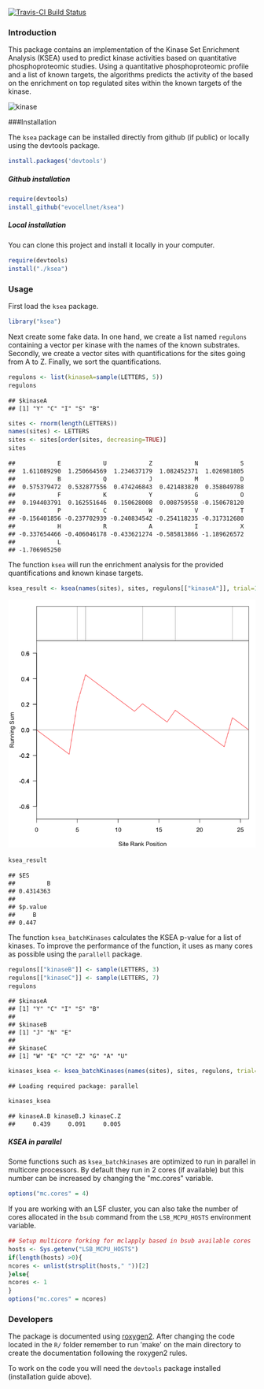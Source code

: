 [![Travis-CI Build Status](https://travis-ci.org/evocellnet/ksea.svg?branch=master)](https://travis-ci.org/evocellnet/ksea)

### Introduction

This package contains an implementation of the Kinase Set Enrichment Analysis (KSEA) used to predict kinase activities based on quantitative phosphoproteomic studies. Using a quantitative phosphoproteomic profile and a list of known targets, the algorithms predicts the activity of the based on the enrichment on top regulated sites within the known targets of the kinase.

![kinase](./kinase_GSEA.png)

###Installation

The `ksea` package can be installed directly from github (if public) or locally using the devtools package.


```r
install.packages('devtools')
```

##### Github installation


```r
require(devtools)
install_github("evocellnet/ksea")
```

##### Local installation

You can clone this project and install it locally in your computer.


```r
require(devtools)
install("./ksea")
```

### Usage

First load the `ksea` package.


```r
library("ksea")
```

Next create some fake data. In one hand, we create a list named `regulons` containing a vector per kinase with the names of the known substrates. Secondly, we create a vector sites with quantifications for the sites going from A to Z. Finally, we sort the quantifications.


```r
regulons <- list(kinaseA=sample(LETTERS, 5))
regulons
```

```
## $kinaseA
## [1] "Y" "C" "I" "S" "B"
```

```r
sites <- rnorm(length(LETTERS))
names(sites) <- LETTERS
sites <- sites[order(sites, decreasing=TRUE)]
sites
```

```
##            E            U            Z            N            S 
##  1.611089290  1.250664569  1.234637179  1.082452371  1.026981805 
##            B            Q            J            M            D 
##  0.575379472  0.532877556  0.474246843  0.421483820  0.358049788 
##            F            K            Y            G            O 
##  0.194403791  0.162551646  0.150628008  0.008759558 -0.150678120 
##            P            C            W            V            T 
## -0.156401856 -0.237702939 -0.240834542 -0.254118235 -0.317312680 
##            H            R            A            I            X 
## -0.337654466 -0.406046178 -0.433621274 -0.585813866 -1.189626572 
##            L 
## -1.706905250
```

The function `ksea` will run the enrichment analysis for the provided quantifications and known kinase targets.


```r
ksea_result <- ksea(names(sites), sites, regulons[["kinaseA"]], trial=1000, significance = TRUE)
```

![plot of chunk ksea](figure/ksea-1.png)

```r
ksea_result
```

```
## $ES
##         B 
## 0.4314363 
## 
## $p.value
##     B 
## 0.447
```

The function `ksea_batchKinases` calculates the KSEA p-value for a list of kinases. To improve the performance of the function, it uses as many cores as possible using the `parallell` package.


```r
regulons[["kinaseB"]] <- sample(LETTERS, 3)
regulons[["kinaseC"]] <- sample(LETTERS, 7)
regulons
```

```
## $kinaseA
## [1] "Y" "C" "I" "S" "B"
## 
## $kinaseB
## [1] "J" "N" "E"
## 
## $kinaseC
## [1] "W" "E" "C" "Z" "G" "A" "U"
```

```r
kinases_ksea <- ksea_batchKinases(names(sites), sites, regulons, trial=1000)
```

```
## Loading required package: parallel
```

```r
kinases_ksea
```

```
## kinaseA.B kinaseB.J kinaseC.Z 
##     0.439     0.091     0.005
```

##### KSEA in parallel #####

Some functions such as `ksea_batchkinases` are optimized to run in parallel in multicore processors. By default they run in 2 cores (if available) but this number can be increased by changing the "mc.cores" variable.


```r
options("mc.cores" = 4)
```

If you are working with an LSF cluster, you can also take the number of cores allocated in the `bsub` command from the `LSB_MCPU_HOSTS` environment variable.


```r
## Setup multicore forking for mclapply based in bsub available cores
hosts <- Sys.getenv("LSB_MCPU_HOSTS")
if(length(hosts) >0){
ncores <- unlist(strsplit(hosts," "))[2]
}else{
ncores <- 1
}
options("mc.cores" = ncores)
```



### Developers

The package is documented using [roxygen2](http://cran.r-project.org/web/packages/roxygen2/index.html). After changing the code located in the `R/` folder remember to run 'make' on the main directory to create the documentation following the roxygen2 rules.

To work on the code you will need the `devtools` package installed (installation guide above).
